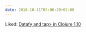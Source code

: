 ```yaml
---
date: 2018-10-31T05:06:29+02:00
---
```


Liked: [Datafy and tap> in Clojure 1.10](https://www.birkey.co/2018-10-26-datafy-and-tap%3E-in-clojure-1.10.html)
